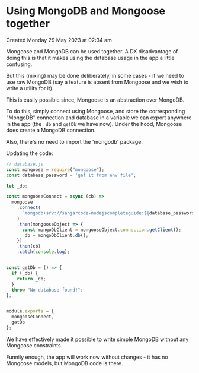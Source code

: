 # Using MongoDB and Mongoose together
Created Monday 29 May 2023 at 02:34 am

Mongoose and MongoDB can be used together. A DX disadvantage of doing this is that it makes using the database usage in the app a little confusing. 

But this (mixing) may be done deliberately, in some cases - if we need to use raw MongoDB (say a feature is absent from Mongoose and we wish to write a utility for it).

This is easily possible since, Mongoose is an abstraction over MongoDB.

To do this, simply connect using Mongoose, and store the corresponding "MongoDB" connection and database in a variable we can export anywhere in the app (the `_db` and `getDb` we have now). Under the hood, Mongoose does create a MongoDB connection. 

Also, there's no need to import the 'mongodb' package.

Updating the code:
```js
// database.js
const mongoose = require("mongoose");
const database_password = 'get it from env file';

let _db;

const mongooseConnect = async (cb) =>
  mongoose
    .connect(
      `mongodb+srv://sanjarcode-nodejscompleteguide:${database_password}@cluster-nodejscompleteg.nuohpop.mongodb.net/?retryWrites=true&w=majority`
    )
    .then(mongooseObject => {
      const mongoDbClient = mongooseObject.connection.getClient();
      _db = mongoDbClient.db();
    })
    .then(cb)
    .catch(console.log);


const getDb = () => {
  if (_db) {
    return _db;
  }
  throw "No database found!";
};


module.exports = {
  mongooseConnect,
  getDb
};
```

We have effectively made it possible to write simple MongoDB without any Mongoose constraints. 

Funnily enough, the app will work now without changes - it has no Mongoose models, but MongoDB code is there.